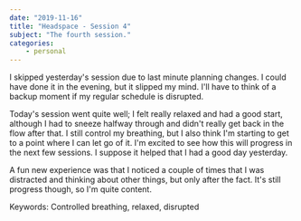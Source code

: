 ```yaml
---
date: "2019-11-16"
title: "Headspace - Session 4"
subject: "The fourth session."
categories:
    - personal
---
```

I skipped yesterday's session due to last minute planning changes. I could have done it in the evening, but it slipped my mind. I'll have to think of a backup moment if my regular schedule is disrupted.

Today's session went quite well; I felt really relaxed and had a good start, although I had to sneeze halfway through and didn't really get back in the flow after that. I still control my breathing, but I also think I'm starting to get to a point where I can let go of it. I'm excited to see how this will progress in the next few sessions. I suppose it helped that I had a good day yesterday.

A fun new experience was that I noticed a couple of times that I was distracted and thinking about other things, but only after the fact. It's still progress though, so I'm quite content.

Keywords:
Controlled breathing, relaxed, disrupted